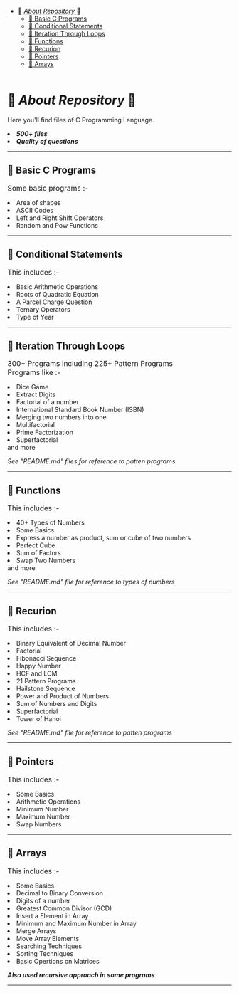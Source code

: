 - [📁 *About Repository* 📂](#-about-repository-)
  - [📂 Basic C Programs](#-basic-c-programs)
  - [📂 Conditional Statements](#-conditional-statements)
  - [📂 Iteration Through Loops](#-iteration-through-loops)
  - [📂 Functions](#-functions)
  - [📂 Recurion](#-recurion)
  - [📂 Pointers](#-pointers)
  - [📂 Arrays](#-arrays)
<br></br>
# 📁 *About Repository* 📂
Here you'll find files of C Programming Language.<br>
***<li>500+ files***<br>
***<li>Quality of questions***</li>

***

## 📂 Basic C Programs

<font size = 3>Some basic programs :-</font>
<br>
<li>Area of shapes<br>
<li>ASCII Codes
<li>Left and Right Shift Operators
<li>Random and Pow Functions

***
## 📂 Conditional Statements

<font size = 3>This includes :-</font>
<br>
<li>Basic Arithmetic Operations
<li>Roots of Quadratic Equation
<li>A Parcel Charge Question
<li>Ternary Operators
<li>Type of Year

***
## 📂 Iteration Through Loops

<font size = 3>300+ Programs including 225+ Pattern Programs</font>
<br>
<font size = 3>Programs like :-</font>
<br>
<li>Dice Game
<li>Extract Digits
<li>Factorial of a number
<li>International Standard Book Number (ISBN)
<li>Merging two numbers into one
<li>Multifactorial
<li>Prime Factorization
<li>Superfactorial
<br>and more
<br>

*See "README.md" files for reference to patten programs*

***
## 📂 Functions
<font size = 3>This includes :-</font>
<br>
<li>40+ Types of Numbers
<li>Some Basics
<li>Express a number as product, sum or cube of two numbers
<li>Perfect Cube
<li>Sum of Factors
<li>Swap Two Numbers
<br>and more
<br>

*See "README.md" file for reference to types of numbers*
***
## 📂 Recurion

<font size = 3>This includes :-</font>
<br>
<li>Binary Equivalent of Decimal Number
<li>Factorial
<li>Fibonacci Sequence
<li>Happy Number
<li>HCF and LCM
<li>21 Pattern Programs
<li>Hailstone Sequence
<li>Power and Product of Numbers
<li>Sum of Numbers and Digits
<li>Superfactorial
<li>Tower of Hanoi
<br>

*See "README.md" file for reference to patten programs*

***
## 📂 Pointers

<font size = 3>This includes :-</font>
<br>
<li>Some Basics
<li>Arithmetic Operations
<li>Minimum Number
<li>Maximum Number
<li>Swap Numbers

***
## 📂 Arrays

<font size = 3>This includes :-</font>
<li>Some Basics
<li>Decimal to Binary Conversion
<li>Digits of a number
<li>Greatest Common Divisor (GCD)
<li>Insert a Element in Array
<li>Minimum and Maximum Number in Array
<li>Merge Arrays
<li>Move Array Elements
<li>Searching Techniques
<li>Sorting Techniques
<li>Basic Opertions on Matrices
<br>

***Also used recursive approach in some programs***

***
